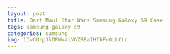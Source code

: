 ```yaml
---
layout: post
title: Dart Maul Star Wars Samsung Galaxy S9 Case
tags: samsung galaxy s9
categories: samsung
img: 1IvGUrpJkDRWwaiVGZREaIHIbFrOLLCLc
---
```

